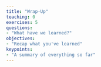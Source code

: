 ```yaml
---
title: "Wrap-Up"
teaching: 0
exercises: 5
questions:
- "What have we learned?"
objectives:
- "Recap what you've learned"
keypoints:
- "A summary of everything so far"
---
```


